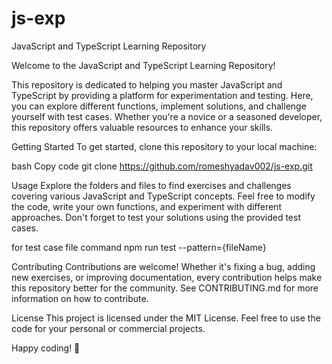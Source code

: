 # js-exp

JavaScript and TypeScript Learning Repository

Welcome to the JavaScript and TypeScript Learning Repository!

This repository is dedicated to helping you master JavaScript and TypeScript by providing a platform for experimentation and testing. Here, you can explore different functions, implement solutions, and challenge yourself with test cases. Whether you're a novice or a seasoned developer, this repository offers valuable resources to enhance your skills.

Getting Started
To get started, clone this repository to your local machine:

bash
Copy code
git clone https://github.com/romeshyadav002/js-exp.git

Usage
Explore the folders and files to find exercises and challenges covering various JavaScript and TypeScript concepts. Feel free to modify the code, write your own functions, and experiment with different approaches. Don't forget to test your solutions using the provided test cases.

for test case file command 
npm run test --pattern={fileName}

Contributing
Contributions are welcome! Whether it's fixing a bug, adding new exercises, or improving documentation, every contribution helps make this repository better for the community. See CONTRIBUTING.md for more information on how to contribute.

License
This project is licensed under the MIT License. Feel free to use the code for your personal or commercial projects.

Happy coding! 🚀
